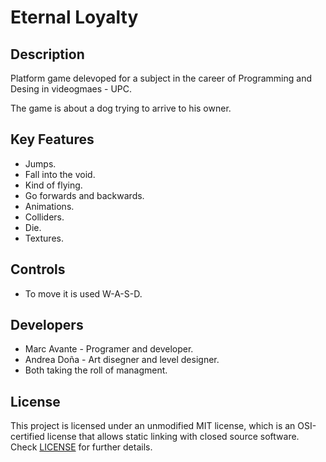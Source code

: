 # Eternal Loyalty

## Description

Platform game delevoped for a subject in the career of Programming and Desing in videogmaes - UPC. 

The game is about a dog trying to arrive to his owner.

## Key Features

 - Jumps.
 - Fall into the void.
 - Kind of flying.
 - Go forwards and backwards.
 - Animations.
 - Colliders.
 - Die.
 - Textures.
 
## Controls

 - To move it is used W-A-S-D.

## Developers

 - Marc Avante - Programer and developer.
 - Andrea Doña - Art disegner and level designer.
 - Both taking the roll of managment.


## License

This project is licensed under an unmodified MIT license, which is an OSI-certified license that allows static linking with closed source software. Check [LICENSE](LICENSE) for further details.


